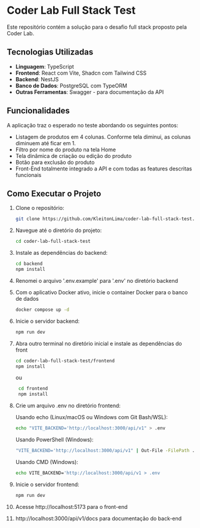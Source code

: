 # Coder Lab Full Stack Test

Este repositório contém a solução para o desafio full stack proposto pela Coder Lab.

## Tecnologias Utilizadas
- **Linguagem**: TypeScript
- **Frontend**: React com Vite, Shadcn com Tailwind CSS
- **Backend**: NestJS
- **Banco de Dados**: PostgreSQL com TypeORM
- **Outras Ferramentas**: Swagger - para documentação da API

## Funcionalidades

A aplicação traz o esperado no teste abordando os seguintes pontos:
- Listagem de produtos em 4 colunas. Conforme tela diminui, as colunas diminuem até ficar em 1.
- Filtro por nome do produto na tela Home
- Tela dinâmica de criação ou edição do produto
- Botão para exclusão do produto
- Front-End totalmente integrado a API e com todas as features descritas funcionais


## Como Executar o Projeto

1. Clone o repositório:
    ```bash
    git clone https://github.com/KleitonLima/coder-lab-full-stack-test.git
    ```
2. Navegue até o diretório do projeto:
    ```bash
    cd coder-lab-full-stack-test
    ```
3. Instale as dependências do backend:
    ```bash
    cd backend
    npm install
4. Renomei o arquivo '.env.example' para '.env' no diretório backend
   
5. Com o aplicativo Docker ativo, inicie o container Docker para o banco de dados
    ```bash
    docker compose up -d
    ```
6. Inicie o servidor backend:
    ```bash
    npm run dev
    ```
7. Abra outro terminal no diretório inicial e instale as dependências do front
    ```bash
    cd coder-lab-full-stack-test/frontend
    npm install
    ```
    ou
   ```bash
    cd frontend
    npm install
8.  Crie um arquivo .env no diretório frontend:
   
    Usando echo (Linux/macOS ou Windows com Git Bash/WSL):
    ```bash
    echo "VITE_BACKEND='http://localhost:3000/api/v1" > .env
    ```
    Usando PowerShell (Windows):
    ```bash
    "VITE_BACKEND='http://localhost:3000/api/v1" | Out-File -FilePath .env -Encoding utf8
    ```
    Usando CMD (Windows):
    ```bash
    echo VITE_BACKEND='http://localhost:3000/api/v1 > .env
    ```
9. Inicie o servidor frontend:
    ```bash
    npm run dev
    ```
10. Acesse http://localhost:5173 para o front-end
11. http://localhost:3000/api/v1/docs para documentação do back-end
